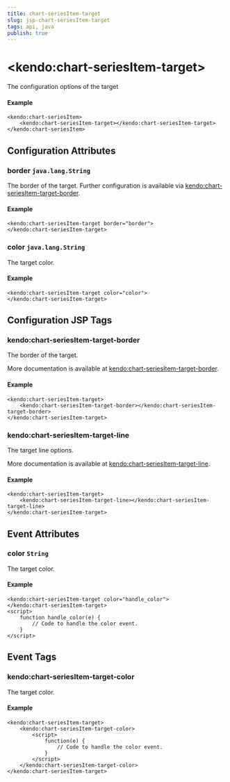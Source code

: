 ```yaml
---
title: chart-seriesItem-target
slug: jsp-chart-seriesItem-target
tags: api, java
publish: true
---
```


# \<kendo:chart-seriesItem-target\>

The configuration options of the target

#### Example
    <kendo:chart-seriesItem>
        <kendo:chart-seriesItem-target></kendo:chart-seriesItem-target>
    </kendo:chart-seriesItem>

## Configuration Attributes

### border `java.lang.String`

The border of the target. Further configuration is available via [kendo:chart-seriesItem-target-border](#kendo-chart-seriesItem-target-border). 

#### Example
    <kendo:chart-seriesItem-target border="border">
    </kendo:chart-seriesItem-target>

### color `java.lang.String`

The target color.

#### Example
    <kendo:chart-seriesItem-target color="color">
    </kendo:chart-seriesItem-target>


##  Configuration JSP Tags

### kendo:chart-seriesItem-target-border

The border of the target.

More documentation is available at [kendo:chart-seriesItem-target-border](/kendo-ui/api/wrappers/jsp/chart/seriesitem-target-border).

#### Example

    <kendo:chart-seriesItem-target>
        <kendo:chart-seriesItem-target-border></kendo:chart-seriesItem-target-border>
    </kendo:chart-seriesItem-target>

### kendo:chart-seriesItem-target-line

The target line options.

More documentation is available at [kendo:chart-seriesItem-target-line](/kendo-ui/api/wrappers/jsp/chart/seriesitem-target-line).

#### Example

    <kendo:chart-seriesItem-target>
        <kendo:chart-seriesItem-target-line></kendo:chart-seriesItem-target-line>
    </kendo:chart-seriesItem-target>


## Event Attributes

### color `String`

The target color.


#### Example
    <kendo:chart-seriesItem-target color="handle_color">
    </kendo:chart-seriesItem-target>
    <script>
        function handle_color(e) {
            // Code to handle the color event.
        }
    </script>

## Event Tags

### kendo:chart-seriesItem-target-color

The target color.


#### Example
    <kendo:chart-seriesItem-target>
        <kendo:chart-seriesItem-target-color>
            <script>
                function(e) {
                    // Code to handle the color event.
                }
            </script>
        </kendo:chart-seriesItem-target-color>
    </kendo:chart-seriesItem-target>

